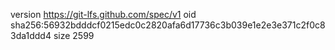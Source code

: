 version https://git-lfs.github.com/spec/v1
oid sha256:56932bdddcf0215edc0c2820afa6d17736c3b039e1e2e3e371c2f0c83da1ddd4
size 2599
